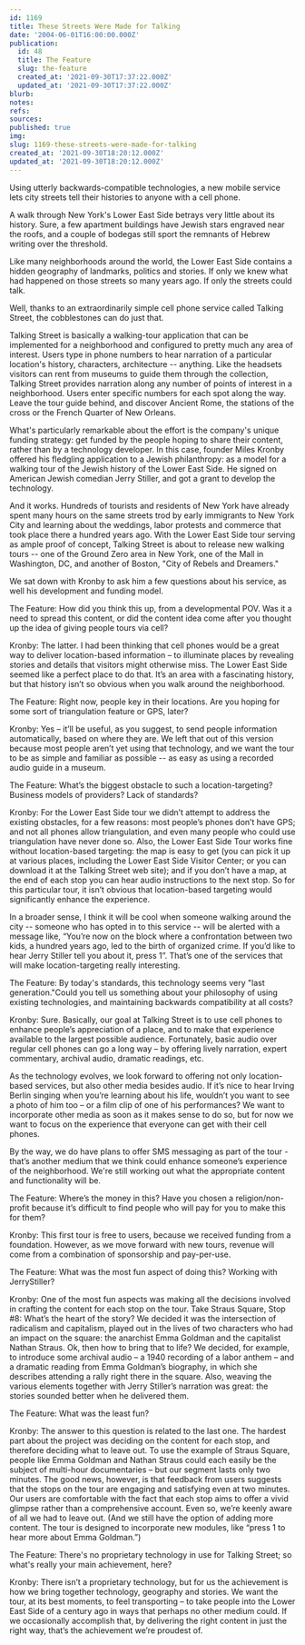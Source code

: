 ```yaml
---
id: 1169
title: These Streets Were Made for Talking
date: '2004-06-01T16:00:00.000Z'
publication:
  id: 48
  title: The Feature
  slug: the-feature
  created_at: '2021-09-30T17:37:22.000Z'
  updated_at: '2021-09-30T17:37:22.000Z'
blurb: 
notes: 
refs: 
sources: 
published: true
img: 
slug: 1169-these-streets-were-made-for-talking
created_at: '2021-09-30T18:20:12.000Z'
updated_at: '2021-09-30T18:20:12.000Z'
---
```

Using utterly backwards-compatible technologies, a new mobile service lets city streets tell their histories to anyone with a cell phone.

A walk through New York's Lower East Side betrays very little about its history. Sure, a few apartment buildings have Jewish stars engraved near the roofs, and a couple of bodegas still sport the remnants of Hebrew writing over the threshold.

Like many neighborhoods around the world, the Lower East Side contains a hidden geography of landmarks, politics and stories. If only we knew what had happened on those streets so many years ago. If only the streets could talk.

Well, thanks to an extraordinarily simple cell phone service called Talking Street, the cobblestones can do just that.

Talking Street is basically a walking-tour application that can be implemented for a neighborhood and configured to pretty much any area of interest. Users type in phone numbers to hear narration of a particular location's history, characters, architecture -- anything. Like the headsets visitors can rent from museums to guide them through the collection, Talking Street provides narration along any number of points of interest in a neighborhood. Users enter specific numbers for each spot along the way. Leave the tour guide behind, and discover Ancient Rome, the stations of the cross or the French Quarter of New Orleans.

What's particularly remarkable about the effort is the company's unique funding strategy: get funded by the people hoping to share their content, rather than by a technology developer. In this case, founder Miles Kronby offered his fledgling application to a Jewish philanthropy: as a model for a walking tour of the Jewish history of the Lower East Side. He signed on American Jewish comedian Jerry Stiller, and got a grant to develop the technology.

And it works. Hundreds of tourists and residents of New York have already spent many hours on the same streets trod by early immigrants to New York City and learning about the weddings, labor protests and commerce that took place there a hundred years ago. With the Lower East Side tour serving as ample proof of concept, Talking Street is about to release new walking tours -- one of the Ground Zero area in New York, one of the Mall in Washington, DC, and another of Boston, "City of Rebels and Dreamers."

We sat down with Kronby to ask him a few questions about his service, as well his development and funding model.

The Feature: How did you think this up, from a developmental POV. Was it a need to spread this content, or did the content idea come after you thought up the idea of giving people tours via cell?

Kronby: The latter. I had been thinking that cell phones would be a great way to deliver location-based information – to illuminate places by revealing stories and details that visitors might otherwise miss. The Lower East Side seemed like a perfect place to do that. It’s an area with a fascinating history, but that history isn’t so obvious when you walk around the neighborhood.

The Feature: Right now, people key in their locations. Are you hoping for some sort of triangulation feature or GPS, later?

Kronby: Yes – it’ll be useful, as you suggest, to send people information automatically, based on where they are. We left that out of this version because most people aren’t yet using that technology, and we want the tour to be as simple and familiar as possible -- as easy as using a recorded audio guide in a museum.

The Feature: What’s the biggest obstacle to such a location-targeting? Business models of providers? Lack of standards?

Kronby: For the Lower East Side tour we didn’t attempt to address the existing obstacles, for a few reasons: most people’s phones don’t have GPS; and not all phones allow triangulation, and even many people who could use triangulation have never done so. Also, the Lower East Side Tour works fine without location-based targeting: the map is easy to get (you can pick it up at various places, including the Lower East Side Visitor Center; or you can download it at the Talking Street web site); and if you don’t have a map, at the end of each stop you can hear audio instructions to the next stop. So for this particular tour, it isn’t obvious that location-based targeting would significantly enhance the experience.

In a broader sense, I think it will be cool when someone walking around the city -- someone who has opted in to this service -- will be alerted with a message like, “You’re now on the block where a confrontation between two kids, a hundred years ago, led to the birth of organized crime. If you’d like to hear Jerry Stiller tell you about it, press 1”. That’s one of the services that will make location-targeting really interesting.

The Feature: By today's standards, this technology seems very "last generation."Could you tell us something about your philosophy of using existing technologies, and maintaining backwards compatibility at all costs?

Kronby: Sure. Basically, our goal at Talking Street is to use cell phones to enhance people’s appreciation of a place, and to make that experience available to the largest possible audience. Fortunately, basic audio over regular cell phones can go a long way – by offering lively narration, expert commentary, archival audio, dramatic readings, etc.

As the technology evolves, we look forward to offering not only location-based services, but also other media besides audio. If it’s nice to hear Irving Berlin singing when you’re learning about his life, wouldn’t you want to see a photo of him too – or a film clip of one of his performances? We want to incorporate other media as soon as it makes sense to do so, but for now we want to focus on the experience that everyone can get with their cell phones.

By the way, we do have plans to offer SMS messaging as part of the tour - that’s another medium that we think could enhance someone’s experience of the neighborhood. We're still working out what the appropriate content and functionality will be.

The Feature: Where’s the money in this? Have you chosen a religion/non-profit because it’s difficult to find people who will pay for you to make this for them?

Kronby: This first tour is free to users, because we received funding from a foundation. However, as we move forward with new tours, revenue will come from a combination of sponsorship and pay-per-use.

The Feature: What was the most fun aspect of doing this? Working with JerryStiller?

Kronby: One of the most fun aspects was making all the decisions involved in crafting the content for each stop on the tour. Take Straus Square, Stop #8: What’s the heart of the story? We decided it was the intersection of radicalism and capitalism, played out in the lives of two characters who had an impact on the square: the anarchist Emma Goldman and the capitalist Nathan Straus. Ok, then how to bring that to life? We decided, for example, to introduce some archival audio – a 1940 recording of a labor anthem – and a dramatic reading from Emma Goldman’s biography, in which she describes attending a rally right there in the square. Also, weaving the various elements together with Jerry Stiller’s narration was great: the stories sounded better when he delivered them.

The Feature: What was the least fun?

Kronby: The answer to this question is related to the last one. The hardest part about the project was deciding on the content for each stop, and therefore deciding what to leave out. To use the example of Straus Square, people like Emma Goldman and Nathan Straus could each easily be the subject of multi-hour documentaries – but our segment lasts only two minutes. The good news, however, is that feedback from users suggests that the stops on the tour are engaging and satisfying even at two minutes. Our users are comfortable with the fact that each stop aims to offer a vivid glimpse rather than a comprehensive account. Even so, we’re keenly aware of all we had to leave out. (And we still have the option of adding more content. The tour is designed to incorporate new modules, like “press 1 to hear more about Emma Goldman.”)

The Feature: There's no proprietary technology in use for Talking Street; so what's really your main achievement, here?

Kronby: There isn’t a proprietary technology, but for us the achievement is how we bring together technology, geography and stories. We want the tour, at its best moments, to feel transporting – to take people into the Lower East Side of a century ago in ways that perhaps no other medium could. If we occasionally accomplish that, by delivering the right content in just the right way, that’s the achievement we’re proudest of.
